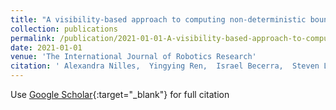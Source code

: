 ```yaml
---
title: "A visibility-based approach to computing non-deterministic bouncing strategies"
collection: publications
permalink: /publication/2021-01-01-A-visibility-based-approach-to-computing-non-deterministic-bouncing-strategies
date: 2021-01-01
venue: 'The International Journal of Robotics Research'
citation: ' Alexandra Nilles,  Yingying Ren,  Israel Becerra,  Steven LaValle, &quot;A visibility-based approach to computing non-deterministic bouncing strategies.&quot; The International Journal of Robotics Research, 2021.'
---
```

Use [Google Scholar](https://scholar.google.com/scholar?q=A+visibility+based+approach+to+computing+non+deterministic+bouncing+strategies){:target="_blank"} for full citation